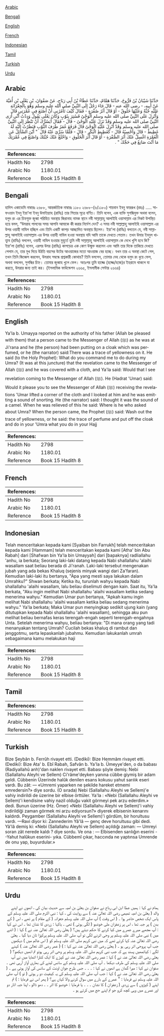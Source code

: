 [Arabic](#arabic)

[Bengali](#bengali)

[English](#english)

[French](#french)

[Indonesian](#indonesian)

[Tamil](#tamil)

[Turkish](#turkish)

[Urdu](#urdu)

## Arabic


<div dir="rtl" lang="ar" style={{fontSize:'larger',backgroundColor:'#f8f9fa',padding:20}}>
حَدَّثَنَا شَيْبَانُ بْنُ فَرُّوخَ، حَدَّثَنَا هَمَّامٌ، حَدَّثَنَا عَطَاءُ بْنُ أَبِي رَبَاحٍ، عَنْ صَفْوَانَ، بْنِ يَعْلَى بْنِ أُمَيَّةَ عَنْ أَبِيهِ، - رضى الله عنه - قَالَ جَاءَ رَجُلٌ إِلَى النَّبِيِّ صلى الله عليه وسلم وَهُوَ بِالْجِعْرَانَةِ عَلَيْهِ جُبَّةٌ وَعَلَيْهَا خَلُوقٌ - أَوْ قَالَ أَثَرُ صُفْرَةٍ - فَقَالَ كَيْفَ تَأْمُرُنِي أَنْ أَصْنَعَ فِي عُمْرَتِي قَالَ وَأُنْزِلَ عَلَى النَّبِيِّ صلى الله عليه وسلم الْوَحْىُ فَسُتِرَ بِثَوْبٍ وَكَانَ يَعْلَى يَقُولُ وَدِدْتُ أَنِّي أَرَى النَّبِيَّ صلى الله عليه وسلم وَقَدْ نَزَلَ عَلَيْهِ الْوَحْىُ - قَالَ - فَقَالَ أَيَسُرُّكَ أَنْ تَنْظُرَ إِلَى النَّبِيِّ صلى الله عليه وسلم وَقَدْ أُنْزِلَ عَلَيْهِ الْوَحْىُ قَالَ فَرَفَعَ عُمَرُ طَرَفَ الثَّوْبِ فَنَظَرْتُ إِلَيْهِ لَهُ غَطِيطٌ - قَالَ وَأَحْسِبُهُ قَالَ - كَغَطِيطِ الْبَكْرِ - قَالَ - فَلَمَّا سُرِّيَ عَنْهُ قَالَ ‏ "‏ أَيْنَ السَّائِلُ عَنِ الْعُمْرَةِ اغْسِلْ عَنْكَ أَثَرَ الصُّفْرَةِ - أَوْ قَالَ أَثَرَ الْخَلُوقِ - وَاخْلَعْ عَنْكَ جُبَّتَكَ وَاصْنَعْ فِي عُمْرَتِكَ مَا أَنْتَ صَانِعٌ فِي حَجِّكَ ‏"‏ ‏.‏
</div>
<div style={{backgroundColor:'#f8f9fa',padding:20, marginBottom: 10}}><table> <thead> <tr> <th>References:</th> <th></th> </tr> </thead> <tbody><tr><td>Hadith No</td><td>2798</td></tr><tr><td>Arabic No</td><td>1180.01</td></tr><tr><td>Reference</td><td>Book 15 Hadith 8</td></tr></tbody></table></div>

## Bengali


<div dir="ltr" lang="bn" style={{fontSize:'larger',backgroundColor:'#f8f9fa',padding:20}}>
হাদিস একাডেমি নাম্বারঃ ২৬৮৮, আন্তর্জাতিক নাম্বারঃ ১১৮০ ২৬৮৮-(৬/১১৮০) শায়বান ইবনু ফাররূখ (রহঃ) ..... সাফওয়ান ইবনু ইয়া'লা ইবনু উমাইয়্যাহ (রাযিঃ) তার পিতার সূত্রে বর্ণিত। তিনি বলেন, এক ব্যক্তি সুগন্ধিযুক্ত অথবা বলেন, হলুদ রং এর চিহ্নযুক্ত জুব্বা পরিহিত অবস্থায় জিরানাহ নামক স্থানে নবী সাল্লাল্লাহু আলাইহি ওয়াসাল্লাম এর নিকট উপস্থিত হয়ে বলল, “উমরাহ পালনের সময় আপনি আমাকে কী করার নির্দেশ দেন? এ সময় নবী সাল্লাল্লাহু আলাইহি ওয়াসাল্লাম এর উপর ওয়াহী নাযিল হচ্ছিল এবং তিনি একটি কাপড় আচ্ছাদিত অবস্থায় ছিলেন। ইয়া'লা (রাযিঃ) বলতেন যে, নবী সাল্লাল্লাহু আলাইহি ওয়াসাল্লাম এর উপর ওয়াহী নাযিল হওয়া অবস্থায় যদি আমি তাকে দেখতে পেতাম। তখন উমার ইবনুল খাত্ত্বাব (রাযিঃ) বললেন, ওয়াহী নাযিল হওয়ার মুহুর্তে তুমি নবী সাল্লাল্লাহু আলাইহি ওয়াসাল্লাম কে দেখে খুশি হবে কি? ইয়া'লা (রাযিঃ) বলেন, এরপর উমর (রাযিঃ) কাপড়ের এক কোণ উন্মুক্ত করলেন এবং আমি তার দিকে তাকিয়ে দেখতে পেলাম যে, তার মুখ দিয়ে উঠতি বয়সের উটের আওয়াজের মতো আওয়াজ বের হচ্ছে। যখন তার এ অবস্থা কেটে গেল, তখন তিনি জিজ্ঞেস করলেন, উমরাহ সম্বন্ধে প্রশ্নকারী কোথায়? তিনি বললেন, তোমার দেহ থেকে হলুদ রং ধুয়ে ফেল, অথবা বললেন, সুগন্ধির চিহ্ন। তোমার জুব্বাহ খুলে ফেল। অতঃপর তুমি হাজ্জে (হজ্জে/হজে)র ইহরামে থাকলে যা করতে, উমরার জন্য তাই কর। (ইসলামিক ফাউন্ডেশন ২৬৬৫, ইসলামীক সেন্টার ২৬৬৪)
</div>
<div style={{backgroundColor:'#f8f9fa',padding:20, marginBottom: 10}}><table> <thead> <tr> <th>References:</th> <th></th> </tr> </thead> <tbody><tr><td>Hadith No</td><td>2798</td></tr><tr><td>Arabic No</td><td>1180.01</td></tr><tr><td>Reference</td><td>Book 15 Hadith 8</td></tr></tbody></table></div>

## English


<div dir="ltr" lang="en" style={{fontSize:'larger',backgroundColor:'#f8f9fa',padding:20}}>
Ya'la b. Umayya reported on the authority of his father (Allah be pleased with them) that a person came to the Messenger of Allah (ﷺ) as he was at Ji'rana and he (the person) had been putting on a cloak which was perfumed, or he (the narrator) said:There was a trace of yellowness on it. He said (to the Holy Prophet): What do you command me to do during my Umra? (It was at this juncture) that the revelation came to the Messenger of Allah (ﷺ) and he was covered with a cloth, and Ya'la said: Would that I see revelation coming to the Messenger of Allah (ﷺ). He (Hadrat 'Umar) said: Would it please you to see the Messenger of Allah (ﷺ) receiving the revelations 'Umar lifted a corner of the cloth and I looked at him and he was emitting a sound of snorting. He (the narrator) said: I thought it was the sound of a camel. When he was relieved of this he said: Where is he who asked about Umra? When the person came, the Prophet (ﷺ) said: Wash out the trace of yellowness, or he said: the trace of perfume and put off the cloak and do in your 'Umra what you do in your Hajj
</div>
<div style={{backgroundColor:'#f8f9fa',padding:20, marginBottom: 10}}><table> <thead> <tr> <th>References:</th> <th></th> </tr> </thead> <tbody><tr><td>Hadith No</td><td>2798</td></tr><tr><td>Arabic No</td><td>1180.01</td></tr><tr><td>Reference</td><td>Book 15 Hadith 8</td></tr></tbody></table></div>

## French


<div dir="ltr" lang="fr" style={{fontSize:'larger',backgroundColor:'#f8f9fa',padding:20}}>

</div>
<div style={{backgroundColor:'#f8f9fa',padding:20, marginBottom: 10}}><table> <thead> <tr> <th>References:</th> <th></th> </tr> </thead> <tbody><tr><td>Hadith No</td><td>2798</td></tr><tr><td>Arabic No</td><td>1180.01</td></tr><tr><td>Reference</td><td>Book 15 Hadith 8</td></tr></tbody></table></div>

## Indonesian


<div dir="ltr" lang="id" style={{fontSize:'larger',backgroundColor:'#f8f9fa',padding:20}}>
Telah menceritakan kepada kami [Syaiban bin Farrukh] telah menceritakan kepada kami [Hammam] telah menceritakan kepada kami [Atha' bin Abu Rabah] dari [Shafwan bin Ya'la bin Umayyah] dari [bapaknya] radliallahu 'anhu, ia berkata; Seorang laki-laki datang kepada Nabi shallallahu 'alaihi wasallam saat beliau berada di Ji'ranah. Laki-laki tersebut mengenakan jubah yang ada bekas Khaluq (sejenis minyak wangi dari Za'faran). Kemudian laki-laki itu bertanya, "Apa yang mesti saya lakukan dalam Umrahku?" Shwan berkata; Ketika itu, turunlah wahyu kepada Nabi shallallahu 'alaihi wasallam, lalu beliau diselimuti dengan kain. Saat itu, Ya'la berkata, "Aku ingin melihat Nabi shallallahu 'alaihi wasallam ketika sedang menerima wahyu." Kemudian Umar pun bertanya, "Apkah kamu ingin melihat Nabi shallallahu 'alaihi wasallam ketika beliau sedang menerima wahyu." Ya'la berkata; Maka Umar pun menyingkap sedikit ujung kain (yang ditutupkan kepada Nabi shallallahu 'alaihi wasallam), sehingga aku pun melihat beliau bernafas keras terengah-engah seperti terengah-engahnya Unta. Setelah menerima wahyu, beliau bertanya: "Di mana orang yang tadi menanyakan tentang Umrah? Cucilah bekas khaluq di rambut dan jenggotmu, serta lepaskanlah jubahmu. Kemudian lakukanlah umrah sebagaimana kamu melakukan haji
</div>
<div style={{backgroundColor:'#f8f9fa',padding:20, marginBottom: 10}}><table> <thead> <tr> <th>References:</th> <th></th> </tr> </thead> <tbody><tr><td>Hadith No</td><td>2798</td></tr><tr><td>Arabic No</td><td>1180.01</td></tr><tr><td>Reference</td><td>Book 15 Hadith 8</td></tr></tbody></table></div>

## Tamil


<div dir="ltr" lang="ta" style={{fontSize:'larger',backgroundColor:'#f8f9fa',padding:20}}>

</div>
<div style={{backgroundColor:'#f8f9fa',padding:20, marginBottom: 10}}><table> <thead> <tr> <th>References:</th> <th></th> </tr> </thead> <tbody><tr><td>Hadith No</td><td>2798</td></tr><tr><td>Arabic No</td><td>1180.01</td></tr><tr><td>Reference</td><td>Book 15 Hadith 8</td></tr></tbody></table></div>

## Turkish


<div dir="ltr" lang="tr" style={{fontSize:'larger',backgroundColor:'#f8f9fa',padding:20}}>
Bize Şeybân b. Ferrûh rivayet etti. (Dediki): Bize Hemmâm rivayet etti. (Dediki): Bize Ata' b. Ebî Rabah, Safvân b. Ya'Ia b. Ümeyye'den, o da babası (Radiyallahû anh)'dan naklen rivayet etti. Babası şöyle demiş: Nebi (Sallallahu Aleyhi ve Sellem) Ci'râme'deyken yanına cübbe giymiş bir adam geldi. Cübbenin Üzerinde halûk denilen esans kokusu yahut sarılık eseri vardı. Bu zât: — «Umremi yaparken ne şekilde hareket etmemi emredersin?» diye sordu. (O sırada) Nebi (Sallallahu Aleyhi ve Sellem)'e vahiy indirildi de üzerine bir elbise örttüler. Ya'la : «Nebi (Sallallahu Aleyhi ve Sellem)'i kendisine vahiy nazil olduğu vakit görmeyi pek arzu ederdim.» dedi. Bunun üzerine (Hz. Ömer) «Nebi (Sallallahu Aleyhi ve Sellem)'i vahiy indirildiği zaman görmek mi arzu ediyorsun?» diyerek elbisenin kenarını kaldırdı. Peygamber (Sallallahu Aleyhi ve Sellem)'i gördüm, bir horultusu vardı. —Ravi diyor ki: Zannederim Yâ'lâ — genç deve horultusu gibi dedi. Yâ'lâ demiş ki: «Nebi (Sallallahu Aleyhi ve Sellem) açıldığı zaman: — Umreyi soran zât nerede kaldı ? diye sordu. Ve ona : — Elbisenden sarılığın eserini --Yahut halûkun eserini- yıka. Cübbemî çıkar, haccında ne yaptınsa Umrende de onu yap, buyurdular.»
</div>
<div style={{backgroundColor:'#f8f9fa',padding:20, marginBottom: 10}}><table> <thead> <tr> <th>References:</th> <th></th> </tr> </thead> <tbody><tr><td>Hadith No</td><td>2798</td></tr><tr><td>Arabic No</td><td>1180.01</td></tr><tr><td>Reference</td><td>Book 15 Hadith 8</td></tr></tbody></table></div>

## Urdu


<div dir="rtl" lang="ur" style={{fontSize:'larger',backgroundColor:'#f8f9fa',padding:20}}>
ہمام نے کہا : ہمیں عطا ابن ابی رباح نے صفوان بن یعلیٰ بن امیہ سے حدیث بیان کی ، انھوں نے اپنے والد ( یعلیٰ بن امیہ تمیمی رضی اللہ تعالیٰ عنہ ) سے روایت کی ، کہا : نبی اکرم صلی اللہ علیہ وسلم کے پاس ایک شخص حاضر ہوا ۔ ( اس وقت ) آپ صلی اللہ علیہ وسلم جعرانہ ( کے مقام ) پر تھے ، اس ( کے بدن ) پر جبہ تھا ، اس پر زعفران ملی خوشبو ( لگی ہوئی ) تھی ۔ یاکہا : زردی کا نشان تھا ۔ اس نے کہا : آپ مجھے میرے عمرے میں کیا کرنے کا حکم دیتے ہیں؟ ( یعلیٰ رضی اللہ تعالیٰ عنہ نے ) کہا : ( اتنے میں ) نبی صلی اللہ علیہ وسلم پر وحی اترنے لگی تو آپ صلی اللہ علیہ وسلم پرکپڑا تان دیا گیا ۔ یعلیٰ رضی اللہ تعالیٰ عنہ کہا کرتے تھے کہ میں نبی کریم صلی اللہ علیہ وسلم کو ( اس عالم میں ) دیکھوں جب آپ پروحی اتر رہی ہو ۔ ( یعلیٰ رضی اللہ تعالیٰ عنہ نے کہا : ) ( عمر رضی اللہ تعالیٰ عنہ ) کہنے لگے : کیاتمھیں پسند ہے کہ جب نبی کریم صلی اللہ علیہ وسلم پر وحی اتر رہی ہوتو تم انھیں دیکھو؟ ( یعلی رضی اللہ تعالیٰ عنہ نے ) کہا : عمر رضی اللہ تعالیٰ عنہ نے کپڑے کا ایک کنارا اٹھایا میں نے آپ صلی اللہ علیہ وسلم کی طرف دیکھا ۔ آپ صلی اللہ علیہ وسلم کے سانس لینے کی بھاری آواز آرہی تھی ۔ صفوان نے کہا : میرا گمان ہے انھوں نے کہا : ۔ ۔ ۔ جس طرح جوان اونٹ کے سانس کی آواز ہوتی ہے ۔ ( یعلیٰ رضی اللہ تعالیٰ عنہ نے ) کہا : جب آپ صلی اللہ علیہ وسلم کی یہ کیفیت دو ر ہوئی ( تو ) آپ صلی اللہ علیہ وسلم نے فرمایا : " عمرے کے بارے میں سوال کرنے والا کہاں ہے؟ ( پھر اس نے فرمایا : ) تم اپنے ( کپڑوں ) سے زردی ( زعفران ) کا نشان ۔ ۔ ۔ یا فرمایا : خوشبو کا اثر ۔ ۔ دھو ڈالو ، اپنا جبہ اتار دو اور عمرے میں وہی کچھ کرو جو تم اپنے حج میں کرتے ہو ۔
</div>
<div style={{backgroundColor:'#f8f9fa',padding:20, marginBottom: 10}}><table> <thead> <tr> <th>References:</th> <th></th> </tr> </thead> <tbody><tr><td>Hadith No</td><td>2798</td></tr><tr><td>Arabic No</td><td>1180.01</td></tr><tr><td>Reference</td><td>Book 15 Hadith 8</td></tr></tbody></table></div>